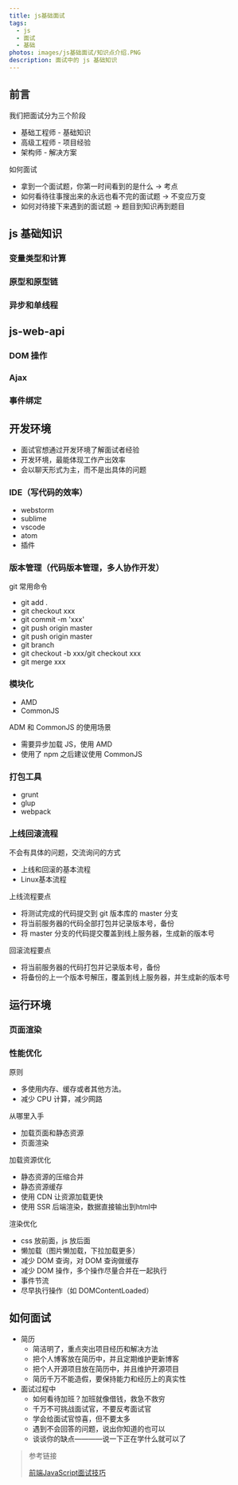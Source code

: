 ```yaml
---
title: js基础面试
tags:
  - js
  - 面试
  - 基础
photos: images/js基础面试/知识点介绍.PNG
description: 面试中的 js 基础知识
---
```


## 前言

我们把面试分为三个阶段

- 基础工程师 - 基础知识
- 高级工程师 - 项目经验
- 架构师 - 解决方案

如何面试

- 拿到一个面试题，你第一时间看到的是什么 -> 考点
- 如何看待往事搜出来的永远也看不完的面试题 -> 不变应万变
- 如何对待接下来遇到的面试题 -> 题目到知识再到题目

## js 基础知识

### 变量类型和计算

### 原型和原型链

### 异步和单线程

## js-web-api

### DOM 操作

### Ajax

### 事件绑定

## 开发环境

- 面试官想通过开发环境了解面试者经验
- 开发环境，最能体现工作产出效率
- 会以聊天形式为主，而不是出具体的问题

### IDE（写代码的效率）

- webstorm
- sublime
- vscode
- atom
- 插件

### 版本管理（代码版本管理，多人协作开发）

git 常用命令
- git add .
- git checkout xxx
- git commit -m 'xxx'
- git push origin master
- git push origin master
- git branch
- git checkout -b xxx/git checkout xxx
- git merge xxx

### 模块化

- AMD
- CommonJS

ADM 和 CommonJS 的使用场景
- 需要异步加载 JS，使用 AMD
- 使用了 npm 之后建议使用 CommonJS


### 打包工具
- grunt
- glup
- webpack

### 上线回滚流程
不会有具体的问题，交流询问的方式

- 上线和回滚的基本流程
- Linux基本流程

上线流程要点
- 将测试完成的代码提交到 git 版本库的 master 分支
- 将当前服务器的代码全部打包并记录版本号，备份
- 将 master 分支的代码提交覆盖到线上服务器，生成新的版本号

回滚流程要点
- 将当前服务器的代码打包并记录版本号，备份
- 将备份的上一个版本号解压，覆盖到线上服务器，并生成新的版本号


## 运行环境

### 页面渲染

### 性能优化
原则
- 多使用内存、缓存或者其他方法。
- 减少 CPU 计算，减少网路

从哪里入手
- 加载页面和静态资源
- 页面渲染

加载资源优化
- 静态资源的压缩合并
- 静态资源缓存
- 使用 CDN 让资源加载更快
- 使用 SSR 后端渲染，数据直接输出到html中

渲染优化
- css 放前面，js 放后面
- 懒加载（图片懒加载，下拉加载更多）
- 减少 DOM 查询，对 DOM 查询做缓存
- 减少 DOM 操作，多个操作尽量合并在一起执行
- 事件节流
- 尽早执行操作（如 DOMContentLoaded）


## 如何面试
- 简历
  - 简洁明了，重点突出项目经历和解决方法
  - 把个人博客放在简历中，并且定期维护更新博客
  - 把个人开源项目放在简历中，并且维护开源项目
  - 简历千万不能造假，要保持能力和经历上的真实性
- 面试过程中
  - 如何看待加班？加班就像借钱，救急不救穷
  - 千万不可挑战面试官，不要反考面试官
  - 学会给面试官惊喜，但不要太多
  - 遇到不会回答的问题，说出你知道的也可以
  - 谈谈你的缺点————说一下正在学什么就可以了

> 参考链接
> 
> [前端JavaScript面试技巧](https://coding.imooc.com/learn/list/115.html)

